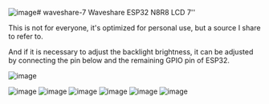 ![image](https://github.com/user-attachments/assets/188ced6d-3727-4316-9b94-6694adddceec)# waveshare-7
Waveshare ESP32 N8R8 LCD 7''

This is not for everyone, it's optimized for personal use, but a source I share to refer to.

And if it is necessary to adjust the backlight brightness, it can be adjusted by connecting the pin below and the remaining GPIO pin of ESP32.

![image](https://github.com/user-attachments/assets/feae9bb1-c0bd-4d50-bc0a-b0f707b64af7)



![image](https://github.com/user-attachments/assets/d7ab21f0-5d65-4916-a3da-4a34fb463d63)
![image](https://github.com/user-attachments/assets/1719d554-ecad-43c0-841e-4847d9dc27c6)
![image](https://github.com/user-attachments/assets/dd4b4bfb-26d7-48cf-9222-d32610fa8501)
![image](https://github.com/user-attachments/assets/925ad490-f8d3-4157-b773-33a58dfd7541)
![image](https://github.com/user-attachments/assets/408be6e5-3f92-40d5-b143-48f2af57dbb3)
![image](https://github.com/user-attachments/assets/b62742a1-e588-450d-83da-7db3ef302909)
